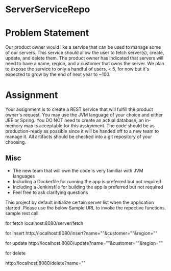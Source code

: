 # ServerServiceRepo

# Problem Statement
Our product owner would like a service that can be used to manage some of our servers.  This service should allow the user to fetch server(s), create, update, and delete them.  The product owner has indicated that servers will need to have a name, region, and a customer  that owns the server.  We plan to expose the service to only a handful of users, < 5, for now but it's expected to grow by the end of next year to ~100.

# Assignment
Your assignment is to create a REST service that will fulfill the product owner's request.  You may use the JVM language of your choice and either JEE or Spring.  You DO NOT need to create an actual database, an in-memory map is acceptable for this assignment.  The code should be as production-ready as possible since it will be handed off to a new team to manage it.  All artifacts should be checked into a git repository of your choosing.  

## Misc
* The new team that will own the code is very familiar with JVM languages
* Including a Dockerfile for running the app is preferred but not required
* Including a Jenkinsfile for building the app is preferred but not required
* Feel free to ask clarifying questions


This project by default initialize certain server list when the application started .Please use the below Sample URL to invoke the repective functions.
sample rest call 

for fetch 
localhost:8080/server/fetch

for insert 
http://localhost:8080/insert?name=""&customer=""&region=""

for update 
http://localhost:8080/update?name=""&customer=""&region=""

for delete 

http://localhost:8080/delete?name=""

